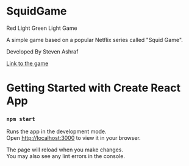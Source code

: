 # SquidGame

Red Light Green Light Game

A simple game based on a popular Netflix series called "Squid Game".

Developed By Steven Ashraf

[Link to the game](https://squid-game-netflix.netlify.app)

# Getting Started with Create React App

### `npm start`

Runs the app in the development mode.\
Open [http://localhost:3000](http://localhost:3000) to view it in your browser.

The page will reload when you make changes.\
You may also see any lint errors in the console.
